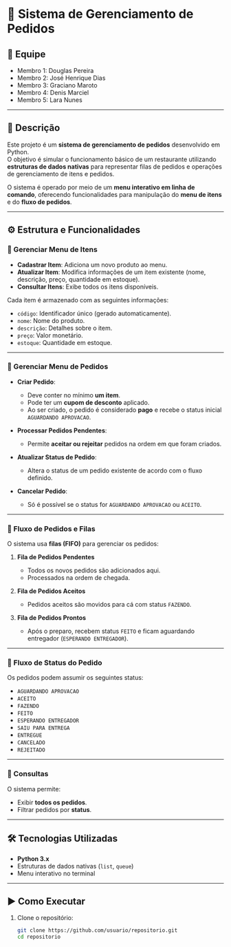 # 🍔 Sistema de Gerenciamento de Pedidos

## 👥 Equipe
- Membro 1: Douglas Pereira
- Membro 2: José Henrique Dias
- Membro 3: Graciano Maroto
- Membro 4: Denis Marciel 
- Membro 5: Lara Nunes

---

## 📖 Descrição
Este projeto é um **sistema de gerenciamento de pedidos** desenvolvido em Python.  
O objetivo é simular o funcionamento básico de um restaurante utilizando **estruturas de dados nativas** para representar filas de pedidos e operações de gerenciamento de itens e pedidos.

O sistema é operado por meio de um **menu interativo em linha de comando**, oferecendo funcionalidades para manipulação do **menu de itens** e do **fluxo de pedidos**.

---

## ⚙️ Estrutura e Funcionalidades

### 🔹 Gerenciar Menu de Itens
- **Cadastrar Item**: Adiciona um novo produto ao menu.  
- **Atualizar Item**: Modifica informações de um item existente (nome, descrição, preço, quantidade em estoque).  
- **Consultar Itens**: Exibe todos os itens disponíveis.  

Cada item é armazenado com as seguintes informações:
- `código`: Identificador único (gerado automaticamente).
- `nome`: Nome do produto.
- `descrição`: Detalhes sobre o item.
- `preço`: Valor monetário.
- `estoque`: Quantidade em estoque.

---

### 🔹 Gerenciar Menu de Pedidos
- **Criar Pedido**:  
  - Deve conter no mínimo **um item**.  
  - Pode ter um **cupom de desconto** aplicado.  
  - Ao ser criado, o pedido é considerado **pago** e recebe o status inicial `AGUARDANDO APROVACAO`.  

- **Processar Pedidos Pendentes**:  
  - Permite **aceitar ou rejeitar** pedidos na ordem em que foram criados.  

- **Atualizar Status de Pedido**:  
  - Altera o status de um pedido existente de acordo com o fluxo definido.  

- **Cancelar Pedido**:  
  - Só é possível se o status for `AGUARDANDO APROVACAO` ou `ACEITO`.

---

### 🔹 Fluxo de Pedidos e Filas
O sistema usa **filas (FIFO)** para gerenciar os pedidos:

1. **Fila de Pedidos Pendentes**  
   - Todos os novos pedidos são adicionados aqui.  
   - Processados na ordem de chegada.  

2. **Fila de Pedidos Aceitos**  
   - Pedidos aceitos são movidos para cá com status `FAZENDO`.  

3. **Fila de Pedidos Prontos**  
   - Após o preparo, recebem status `FEITO` e ficam aguardando entregador (`ESPERANDO ENTREGADOR`).  

---

### 🔹 Fluxo de Status do Pedido
Os pedidos podem assumir os seguintes status:

- `AGUARDANDO APROVACAO`
- `ACEITO`
- `FAZENDO`
- `FEITO`
- `ESPERANDO ENTREGADOR`
- `SAIU PARA ENTREGA`
- `ENTREGUE`
- `CANCELADO`
- `REJEITADO`

---

### 🔹 Consultas
O sistema permite:
- Exibir **todos os pedidos**.  
- Filtrar pedidos por **status**.  

---

## 🛠️ Tecnologias Utilizadas
- **Python 3.x**  
- Estruturas de dados nativas (`list`, `queue`)  
- Menu interativo no terminal  

---

## ▶️ Como Executar
1. Clone o repositório:
   ```bash
   git clone https://github.com/usuario/repositorio.git
   cd repositorio
